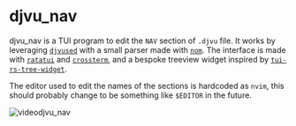 # djvu_nav

djvu_nav is a TUI program to edit the `NAV` section of `.djvu` file. It works by leveraging [`djvused`](https://djvu.sourceforge.net/doc/man/djvused.html) with a small parser made with [`nom`](https://github.com/rust-bakery/nom). The interface is made with [`ratatui`](https://github.com/ratatui/ratatui) and [`crossterm`](https://github.com/crossterm-rs/crossterm), and a bespoke treeview widget inspired by [`tui-rs-tree-widget`](https://github.com/EdJoPaTo/tui-rs-tree-widget).

The editor used to edit the names of the sections is hardcoded as `nvim`, this should probably change to be something like `$EDITOR` in the future.

![videodjvu_nav](https://github.com/user-attachments/assets/a4ad0848-74b7-4767-b68b-5e856ab6b225)
